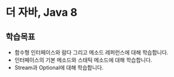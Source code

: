 # 더 자바, Java 8
## 학습목표
- 함수형 인터페이스와 람다 그리고 메소드 레퍼런스에 대해 학습합니다.
- 인터페이스의 기본 메소드와 스태틱 메소드에 대해 학습합니다.
- Stream과 Optional에 대해 학습합니다.

